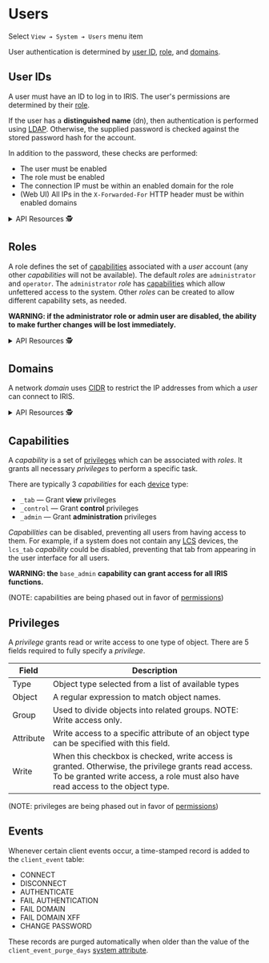 # Users

Select `View ➔ System ➔ Users` menu item

User authentication is determined by [user ID](#user-ids), [role](#roles),
and [domains](#domains).

## User IDs

A user must have an ID to log in to IRIS.  The user's permissions are
determined by their [role](#roles).

If the user has a **distinguished name** (dn), then authentication is
performed using [LDAP].  Otherwise, the supplied password is checked against
the stored password hash for the account.

In addition to the password, these checks are performed:
 - The user must be enabled
 - The role must be enabled
 - The connection IP must be within an enabled domain for the role
 - (Web UI) All IPs in the `X-Forwarded-For` HTTP header must be within enabled
   domains

<details>
<summary>API Resources 🕵️ </summary>

* `iris/api/user_id`
* `iris/api/user_id/{name}`

| Access       | Primary          | Secondary |
|--------------|------------------|-----------|
| 👁️  View      | name             |           |
| 💡 Manage    | enabled          |           |
| 🔧 Configure | full\_name, role | dn        |

</details>

## Roles

A role defines the set of [capabilities](#capabilities) associated with a _user_
account (any other _capabilities_ will not be available).  The default _roles_
are `administrator` and `operator`.  The `administrator` _role_ has
[capabilities](#capabilities) which allow unfettered access to the system.
Other _roles_ can be created to allow different capability sets, as needed.

**WARNING: if the administrator role or admin user are disabled, the ability to
make further changes will be lost immediately.**

<details>
<summary>API Resources 🕵️ </summary>

* `iris/api/role`
* `iris/api/role/{name}`

| Access       | Primary    | Secondary |
|--------------|------------|-----------|
| 👁️  View      | name       |           |
| 💡 Manage    | enabled    |           |
| 🔧 Configure |            | domains   |

</details>

## Domains

A network _domain_ uses [CIDR] to restrict the IP addresses from which a _user_
can connect to IRIS.

<details>
<summary>API Resources 🕵️ </summary>

* `iris/api/domain`
* `iris/api/domain/{name}`

| Access       | Primary | Secondary |
|--------------|---------|-----------|
| 👁️  View      | name    |           |
| 💡 Manage    | enabled |           |
| 🔧 Configure |         | block     |

</details>

## Capabilities

A _capability_ is a set of [privileges](#privileges) which can be associated
with _roles_.  It grants all necessary _privileges_ to perform a specific task.

There are typically 3 _capabilities_ for each [device] type:

* `_tab` — Grant **view** privileges
* `_control` — Grant **control** privileges
* `_admin` — Grant **administration** privileges

_Capabilities_ can be disabled, preventing all users from having access to them.
For example, if a system does not contain any [LCS] devices, the `lcs_tab`
_capability_ could be disabled, preventing that tab from appearing in the user
interface for all users.

**WARNING: the** `base_admin` **capability can grant access for all IRIS
functions.**

(NOTE: capabilities are being phased out in favor of [permissions])

## Privileges

A _privilege_ grants read or write access to one type of object.  There are 5
fields required to fully specify a _privilege_.

Field     | Description
----------|----------------------------------------------------
Type      | Object type selected from a list of available types
Object    | A regular expression to match object names.
Group     | Used to divide objects into related groups.  NOTE: Write access only.
Attribute | Write access to a specific attribute of an object type can be specified with this field.
Write     | When this checkbox is checked, write access is granted.  Otherwise, the privilege grants read access.  To be granted write access, a role must also have read access to the object type.

(NOTE: privileges are being phased out in favor of [permissions])

## Events

Whenever certain client events occur, a time-stamped record is added to the
`client_event` table:

* CONNECT
* DISCONNECT
* AUTHENTICATE
* FAIL AUTHENTICATION
* FAIL DOMAIN
* FAIL DOMAIN XFF
* CHANGE PASSWORD

These records are purged automatically when older than the value of the
`client_event_purge_days` [system attribute].


[CIDR]: https://en.wikipedia.org/wiki/Classless_Inter-Domain_Routing
[device]: controllers.html#devices
[LCS]: lcs.html
[LDAP]: installation.html#ldap
[permissions]: permissions.html
[system attribute]: system_attributes.html
